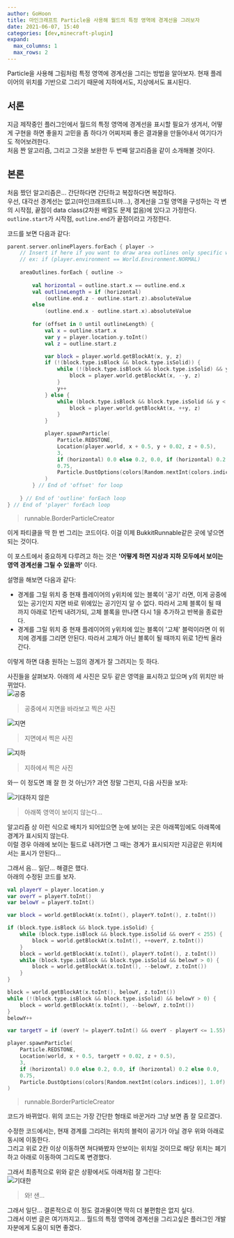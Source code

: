 ```yaml
---
author: GoHoon
title: 마인크래프트 Particle을 사용해 월드의 특정 영역에 경계선을 그려보자
date: 2021-06-07, 15:40
categories: [dev,minecraft-plugin]
expand:
  max_columns: 1
  max_rows: 2
---
```

Particle을 사용해 그림처럼 특정 영역에 경계선을 그리는 방법을 알아보자. 현재 플레이어의 위치를 기반으로 그리기 때문에 지하에서도, 지상에서도 표시된다.   
<!-- Excerpt -->

## 서론
지금 제작중인 플러그인에서 월드의 특정 영역에 경계선을 표시할 필요가 생겨서, 어떻게 구현을 하면 좋을지 고민을 좀 하다가 어찌저찌 좋은 결과물을 만들어내서 여기다가도 적어보려한다.   
처음 짠 알고리즘, 그리고 그것을 보완한 두 번째 알고리즘을 같이 소개해볼 것이다.

## 본론
처음 짰던 알고리즘은... 간단하다면 간단하고 복잡하다면 복잡하다.   
우선, 대각선 경계선는 없고(마인크래프트니까...), 경계선을 그릴 영역을 구성하는 각 변의 시작점, 끝점이 data class(2차원 배열도 문제 없음)에 있다고 가정한다.   
`outline.start`가 시작점, `outline.end`가 끝점이라고 가정한다.   

코드를 보면 다음과 같다:   
```kotlin
parent.server.onlinePlayers.forEach { player ->
    // Insert if here if you want to draw area outlines only specific world.
    // ex: if (player.environment == World.Environment.NORMAL)
    
    areaOutlines.forEach { outline ->
        
        val horizontal = outline.start.x == outline.end.x
        val outlineLength = if (horizontal) 
            (outline.end.z - outline.start.z).absoluteValue
        else
            (outline.end.x - outline.start.x).absoluteValue
        
        for (offset in 0 until outlineLength) {
            val x = outline.start.x
            var y = player.location.y.toInt()
            val z = outline.start.z

            var block = player.world.getBlockAt(x, y, z)
            if (!(block.type.isBlock && block.type.isSolid)) {
                while (!(block.type.isBlock && block.type.isSolid) && y > 0) {
                    block = player.world.getBlockAt(x, --y, z)
                }
                y++
            } else {
                while (block.type.isBlock && block.type.isSolid && y < 255) {
                    block = player.world.getBlockAt(x, ++y, z)
                }
            }

            player.spawnParticle(
                Particle.REDSTONE,
                Location(player.world, x + 0.5, y + 0.02, z + 0.5),
                3,
                if (horizontal) 0.0 else 0.2, 0.0, if (horizontal) 0.2 else 0.0,
                0.75,
                Particle.DustOptions(colors[Random.nextInt(colors.indices)], 1.0f)
            )
        } // End of 'offset' for loop
        
    } // End of 'outline' forEach loop
} // End of 'player' forEach loop
```
> runnable.BorderParticleCreator

이게 파티클을 딱 한 번 그리는 코드이다. 이걸 이제 BukkitRunnable같은 곳에 넣으면 되는 것이다.   

이 포스트에서 중요하게 다루려고 하는 것은 **'어떻게 하면 지상과 지하 모두에서 보이는 영역 경계선을 그릴 수 있을까'** 이다.   

설명을 해보면 다음과 같다:   
- 경계를 그릴 위치 중 현재 플레이어의 y위치에 있는 블록이 '공기' 라면, 이게 공중에 있는 공기인지 지면 바로 위에있는 공기인지 알 수 없다. 따라서 고체 블록이 될 때까지 아래로 1칸씩 내려가되, 고체 블록을 만나면 다시 1을 추가하고 반복을 종료한다.
- 경계를 그릴 위치 중 현재 플레이어의 y위치에 있는 블록이 '고체' 블럭이라면 이 위치에 경계를 그리면 안된다. 따라서 고체가 아닌 블록이 될 때까지 위로 1칸씩 올라간다.   

이렇게 하면 대충 원하는 느낌의 경계가 잘 그려지는 듯 하다.   

사진들을 살펴보자. 아래의 세 사진은 모두 같은 영역을 표시하고 있으며 y의 위치만 바뀌었다.   
![공중](...image_base.../in_air.png)
> 공중에서 지면을 바라보고 찍은 사진

![지면](...image_base.../on_ground.png)
> 지면에서 찍은 사진

![지하](...image_base.../under_ground.png)
> 지하에서 찍은 사진

와ㅡ 이 정도면 꽤 잘 한 것 아닌가?
과연 정말 그런지, 다음 사진을 보자:   

![기대하지 않은](...image_base.../unexpected.png)
> 아래쪽 영역이 보이지 않는다...

알고리즘 상 이런 식으로 배치가 되어있으면 눈에 보이는 곳은 아래쪽임에도 아래쪽에 경계가 표시되지 않는다.   
이럴 경우 아래에 보이는 필드로 내려가면 그 때는 경계가 표시되지만 지금같은 위치에서는 표시가 안된다...   

그래서 음... 일단... 해결은 했다.   
아래의 수정된 코드를 보자.

```kotlin
val playerY = player.location.y
var overY = playerY.toInt()
var belowY = playerY.toInt()

var block = world.getBlockAt(x.toInt(), playerY.toInt(), z.toInt())

if (block.type.isBlock && block.type.isSolid) {
    while (block.type.isBlock && block.type.isSolid && overY < 255) {
        block = world.getBlockAt(x.toInt(), ++overY, z.toInt())
    }
    block = world.getBlockAt(x.toInt(), playerY.toInt(), z.toInt())
    while (block.type.isBlock && block.type.isSolid && belowY > 0) {
        block = world.getBlockAt(x.toInt(), --belowY, z.toInt())
    }
}

block = world.getBlockAt(x.toInt(), belowY, z.toInt())
while (!(block.type.isBlock && block.type.isSolid) && belowY > 0) {
    block = world.getBlockAt(x.toInt(), --belowY, z.toInt())
}
belowY++

var targetY = if (overY != playerY.toInt() && overY - playerY <= 1.55) overY else belowY

player.spawnParticle(
    Particle.REDSTONE,
    Location(world, x + 0.5, targetY + 0.02, z + 0.5),
    3,
    if (horizontal) 0.0 else 0.2, 0.0, if (horizontal) 0.2 else 0.0,
    0.75,
    Particle.DustOptions(colors[Random.nextInt(colors.indices)], 1.0f)
)
```
> runnable.BorderParticleCreator

코드가 바뀌었다. 위의 코드는 가장 간단한 형태로 바꾼거라 그냥 보면 좀 잘 모르겠다.   

수정한 코드에서는, 현재 경계를 그리려는 위치의 블럭이 공기가 아닐 경우 위와 아래로 동시에 이동한다.   
그리고 위로 2칸 이상 이동하면 쳐다봐봤자 안보이는 위치일 것이므로 해당 위치는 폐기하고 아래로 이동하여 그리도록 변경했다.   

그래서 최종적으로 위와 같은 상황에서도 아래처럼 잘 그린다:   
![기대한](...image_base.../expected.png)
> 와! 샌...

그래서 일단... 결론적으로 이 정도 결과물이면 딱히 더 불편함은 없지 싶다.   
그래서 이번 글은 여기까지고... 월드의 특정 영역에 경계선을 그리고싶은 플러그인 개발자분에게 도움이 되면 좋겠다.
